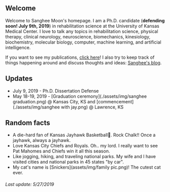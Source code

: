 ## Welcome

Welcome to Sanghee Moon's homepage. I am a Ph.D. candidate (**defending soon! July 9th, 2019**) in rehabilitation science at the University of Kansas Medical Center. I love to talk any topics in rehabilitation science, physical therapy, clinical neurology, neuroscience, biomechanics, kinesiology, biochemistry, molecular biology, computer, machine learning, and artificial intelligence.

If you want to see my publications, [click here](./posts/publications/publications.md)! I also try to keep track of things happening around and discuss thoughts and ideas: [Sanghee's blog](./posts/post.md).

## Updates

* July 9, 2019 - Ph.D. Dissertation Defense
* May 18-19, 2019 - [Graduation ceremony](./assets/img/sanghee graduation.png) @ Kansas City, KS and [commencement](./assets/img/sanghee with jay.png) @ Lawrence, KS

## Random facts

* A die-hard fan of Kansas Jayhawk Basketball:basketball:. Rock Chalk!! Once a jayhawk, always a jayhawk.
* Love Kansas City Chiefs and Royals. Oh.. my lord. I really want to see Pat Mahomes and Chiefs win it all this season.
* Like jogging, hiking, and traveling national parks. My wife and I have visited cities and national parks in 45 states "by car".
* My cat's name is [Snickers](assets/img/family pic.png)! The cutest cat ever.

###### Last update: 5/27/2019
